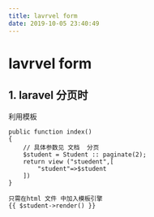 ```yaml
---
title: lavrvel form
date: 2019-10-05 23:40:49
---
```


# lavrvel form

## 1. laravel 分页时 

利用模板

```
public function index()
{	
	// 具体参数见 文档  分页 
	$student = Student :: paginate(2);
	return view ("stuedent",[
		"student"=>$student
	])
}

只需在html 文件 中加入模板引擎
{{ $student->render() }}
```

